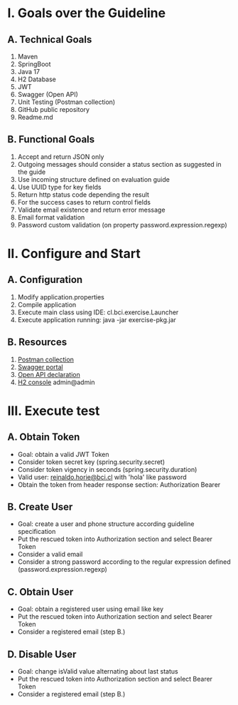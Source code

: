 # I. Goals over the Guideline

## A. Technical Goals
1. Maven
2. SpringBoot
3. Java 17
4. H2 Database
5. JWT
6. Swagger (Open API)
7. Unit Testing (Postman collection)
8. GitHub public repository
9. Readme.md

## B. Functional Goals
1. Accept and return JSON only
2. Outgoing messages should consider a status section as suggested in the guide
3. Use incoming structure defined on evaluation guide
4. Use UUID type for key fields
5. Return http status code depending the result
6. For the success cases to return control fields
7. Validate email existence and return error message
8. Email format validation
9. Password custom validation (on property password.expression.regexp)

# II. Configure and Start

## A. Configuration
1. Modify application.properties
2. Compile application
3. Execute main class using IDE: cl.bci.exercise.Launcher
4. Execute application running: java -jar exercise-pkg.jar

## B. Resources
1. [Postman collection](https://www.postman.com/beehappychile/workspace/bci/collection/7222690-1172c1fe-7edb-4728-9219-d0e5f5f32b7f?action=share&creator=7222690) 
2. [Swagger portal](http://localhost:8080/swagger)
3. [Open API declaration](http://localhost:8080/api)
4. [H2 console](http://localhost:8080/h2) admin@admin

# III. Execute test

## A. Obtain Token
* Goal: obtain a valid JWT Token
* Consider token secret key (spring.security.secret)
* Consider token vigency in seconds (spring.security.duration)
* Valid user: reinaldo.horie@bci.cl with 'hola' like password 
* Obtain the token from header response section: Authorization Bearer

## B. Create User
* Goal: create a user and phone structure according guideline specification
* Put the rescued token into Authorization section and select Bearer Token
* Consider a valid email
* Consider a strong password according to the regular expression defined (password.expression.regexp)

## C. Obtain User
* Goal: obtain a registered user using email like key
* Put the rescued token into Authorization section and select Bearer Token
* Consider a registered email (step B.)

## D. Disable User
* Goal: change isValid value alternating about last status
* Put the rescued token into Authorization section and select Bearer Token
* Consider a registered email (step B.)